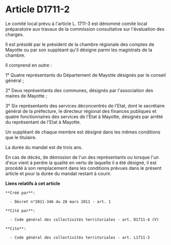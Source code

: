 # Article D1711-2

Le comité local prévu à l'article L. 1711-3 est dénommé comité local préparatoire aux travaux de la commission consultative
sur l'évaluation des charges. 

Il est présidé par le président de la chambre régionale des comptes de Mayotte ou par son suppléant qu'il désigne parmi les
magistrats de la chambre. 

Il comprend en outre : 

1° Quatre représentants du Département de Mayotte désignés par le conseil général ; 

2° Deux représentants des communes, désignés par l'association des maires de Mayotte ; 

3° Six représentants des services déconcentrés de l'Etat, dont le secrétaire général de la préfecture, le directeur régional
des finances publiques et quatre fonctionnaires des services de l'Etat à Mayotte, désignés par arrêté du représentant de
l'Etat à Mayotte. 

Un suppléant de chaque membre est désigné dans les mêmes conditions que le titulaire. 

La durée du mandat est de trois ans. 

En cas de décès, de démission de l'un des représentants ou lorsque l'un d'eux vient à perdre la qualité en vertu de laquelle
il a été désigné, il est procédé à son remplacement dans les conditions prévues dans le présent article et pour la durée du
mandat restant à courir.

**Liens relatifs à cet article**

	**Créé par**:

	  - Décret n°2011-346 du 28 mars 2011 - art. 1

	**Cité par**:

	  - Code général des collectivités territoriales - art. D1711-4 (V)

	**Cite**:

	  - Code général des collectivités territoriales - art. L1711-3
